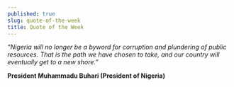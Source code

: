 ```yaml
---
published: true
slug: quote-of-the-week
title: Quote of the Week
---
```

_“Nigeria will no longer be a byword for corruption and plundering of public resources. That is the path we have chosen to take, and our country will eventually get to a new shore.”_

   **President Muhammadu Buhari (President of Nigeria)**
